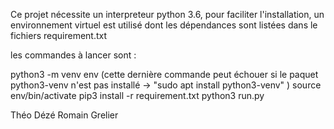 Ce projet nécessite un interpreteur python 3.6, pour faciliter l'installation, un environnement virtuel est utilisé dont les dépendances sont listées dans le fichiers requirement.txt

les commandes à lancer sont :

python3 -m venv env
(cette dernière commande peut échouer si le paquet python3-venv n'est pas installé -> "sudo apt install python3-venv" )
source env/bin/activate
pip3 install -r requirement.txt
python3 run.py

Théo Dézé
Romain Grelier
